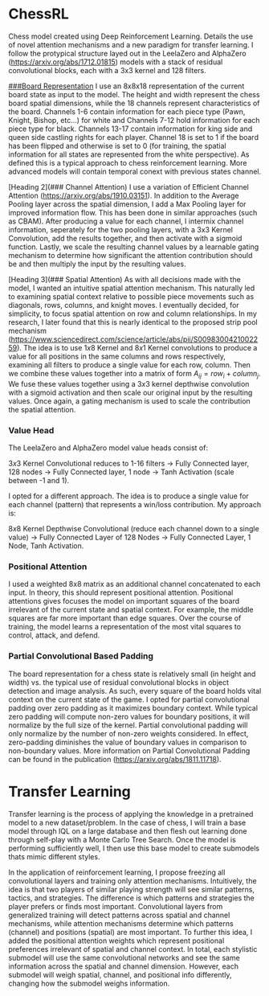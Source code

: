 # ChessRL
Chess model created using Deep Reinforcement Learning. Details the use of novel attention mechanisms and a new paradigm for transfer learning. I follow the protypical structure layed out in the LeelaZero and AlphaZero (https://arxiv.org/abs/1712.01815) models with a stack of residual convolutional blocks, each with a 3x3 kernel and 128 filters.

[###Board Representation](#heading-1)
I use an 8x8x18 representation of the current board state as input to the model. The height and width represent the chess board spatial dimensions, while the 18 channels represent characteristics of the board. Channels 1-6 contain information for each piece type (Pawn, Knight, Bishop, etc...) for white and Channels 7-12 hold information for each piece type for black. Channels 13-17 contain information for king side and queen side castling rights for each player. Channel 18 is set to 1 if the board has been flipped and otherwise is set to 0 (for training, the spatial information for all states are represented from the white perspective). As defined this is a typical approach to chess reinforcement learning. More advanced models will contain temporal conext with previous states channel.

[Heading 2](### Channel Attention)
I use a variation of Efficient Channel Attention (https://arxiv.org/abs/1910.03151). In addition to the Average Pooling layer across the spatial dimension, I add a Max Pooling layer for improved information flow. This has been done in similar approaches (such as CBAM). After producing a value for each channel, I intermix channel information, seperately for the two pooling layers, with a 3x3 Kernel Convolution, add the results together, and then activate with a sigmoid function. Lastly, we scale the resulting channel values by a learnable gating mechanism to determine how significant the attention contribution should be and then multiply the input by the resulting values.

[Heading 3](### Spatial Attention)
As with all decisions made with the model, I wanted an intuitive spatial attention mechanism. This naturally led to examining spatial context relative to possible piece movements such as diagonals, rows, columns, and knight moves. I eventually decided, for simplicity, to focus spatial attention on row and column relationships. In my research, I later found that this is nearly identical to the proposed strip pool mechanism (https://www.sciencedirect.com/science/article/abs/pii/S0098300421002259). The idea is to use $1x8$ Kernel and $8x1$ Kernel convolutions to produce a value for all positions in the same columns and rows respectively, examining all filters to produce a single value for each row, column. Then we combine these values together into a matrix of form $A_{ij} = row_i + column_j$. We fuse these values together using a $3x3$ kernel depthwise convolution with a sigmoid activation and then scale our original input by the resulting values. Once again, a gating mechanism is used to scale the contribution the spatial attention.

### Value Head
The LeelaZero and AlphaZero model value heads consist of:

$3x3$ Kernel Convolutional reduces to 1-16 filters $\longrightarrow$ Fully Connected layer, 128 nodes $\longrightarrow$ Fully Connected layer, 1 node $\longrightarrow$ Tanh Activation (scale between -1 and 1).

I opted for a different approach. The idea is to produce a single value for each channel (pattern) that represents a win/loss contribution. My approach is: 

$8x8$ Kernel Depthwise Convolutional (reduce each channel down to a single value) $\longrightarrow$ Fully Connected Layer of 128 Nodes $\longrightarrow$ Fully Connected Layer, 1 Node, Tanh Activation. 

### Positional Attention
I used a weighted 8x8 matrix as an additional channel concatenated to each input. In theory, this should represent positional attention. Positional attentions gives focuses the model on important squares of the board irrelevant of the current state and spatial context. For example, the middle squares are far more important than edge squares. Over the course of training, the model learns a representation of the most vital squares to control, attack, and defend.

### Partial Convolutional Based Padding
The board representation for a chess state is relatively small (in height and width) vs. the typical use of residual convolutional blocks in object detection and image analysis. As such, every square of the board holds vital context on the current state of the game. I opted for partial convolutional padding over zero padding as it maximizes boundary context. While typical zero padding will compute non-zero values for boundary positions, it will normalize by the full size of the kernel. Partial convolutional padding will only normalize by the number of non-zero weights considered. In effect, zero-padding diminishes the value of boundary values in comparison to non-boundary values. More information on Partial Convolutional Padding can be found in the publication (https://arxiv.org/abs/1811.11718).

# Transfer Learning
Transfer learning is the process of applying the knowledge in a pretrained model to a new dataset/problem. In the case of chess, I will train a base model through IQL on a large database and then flesh out learning done through self-play with a Monte Carlo Tree Search. Once the model is performing sufficiently well, I then use this base model to create submodels thats mimic different styles.

In the application of reinforcement learning, I propose freezing all convolutional layers and training only attention mechanisms. Intuitively, the idea is that two players of similar playing strength will see similar patterns, tactics, and strategies. The difference is which patterns and strategies the player prefers or finds most important. Convolutional layers from generalized training will detect patterns across spatial and channel mechanisms, while attention mechanisms determine which patterns (channel) and positions (spatial) are most important. To further this idea, I added the positional attention weights which represent positional preferences irrelevant of spatial and channel context. In total, each stylistic submodel will use the same convolutional networks and see the same information across the spatial and channel dimension. However, each submodel will weigh spatial, channel, and positional info differently, changing how the submodel weighs information.
